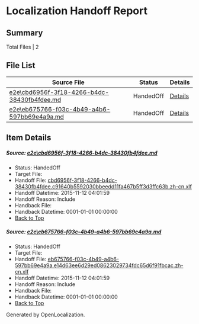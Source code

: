 # <a name='report-top'></a> Localization Handoff Report

## Summary
 Total Files | 2

## File List
 Source File | Status | Details 
 ----------- | ------ | ------- 
 [e2e\cbd6956f-3f18-4266-b4dc-38430fb4fdee.md](https://github.com/OpenLocalizationTest/oltest/blob/5a73b5f5ae089abc0862818d2ff077cb90928d81/e2e/cbd6956f-3f18-4266-b4dc-38430fb4fdee.md) | HandedOff | [Details](#a9ed7499b2a2f65e2fa0c49d649356f2da55871b1)
 [e2e\eb675766-f03c-4b49-a4b6-597bb69e4a9a.md](https://github.com/OpenLocalizationTest/oltest/blob/5a73b5f5ae089abc0862818d2ff077cb90928d81/e2e/eb675766-f03c-4b49-a4b6-597bb69e4a9a.md) | HandedOff | [Details](#4cb126f6b2903f1fd2dbca504a0ebb828a8595c02)

## Item Details
##### <a name='a9ed7499b2a2f65e2fa0c49d649356f2da55871b1'></a> Source: [e2e\cbd6956f-3f18-4266-b4dc-38430fb4fdee.md](https://github.com/OpenLocalizationTest/oltest/blob/5a73b5f5ae089abc0862818d2ff077cb90928d81/e2e/cbd6956f-3f18-4266-b4dc-38430fb4fdee.md)
* Status: HandedOff
* Target File: 
* Handoff File: [cbd6956f-3f18-4266-b4dc-38430fb4fdee.c91640b5592030bbeedd11fa467b5ff3d3ffc63b.zh-cn.xlf](https://github.com/OpenLocalizationTestOrg/olhandoff/blob/2f08487e181b236202be692d829c8c30a6aff0c6/ol-handoff/OpenLocalizationTestOrg/oltest.zh-cn/yanz/cbd6956f-3f18-4266-b4dc-38430fb4fdee.c91640b5592030bbeedd11fa467b5ff3d3ffc63b.zh-cn.xlf)
* Handoff Datetime: 2015-11-12 04:01:59
* Handoff Reason: Include
* Handback File: 
* Handback Datetime: 0001-01-01 00:00:00
* [Back to Top](#report-top)

##### <a name='4cb126f6b2903f1fd2dbca504a0ebb828a8595c02'></a> Source: [e2e\eb675766-f03c-4b49-a4b6-597bb69e4a9a.md](https://github.com/OpenLocalizationTest/oltest/blob/5a73b5f5ae089abc0862818d2ff077cb90928d81/e2e/eb675766-f03c-4b49-a4b6-597bb69e4a9a.md)
* Status: HandedOff
* Target File: 
* Handoff File: [eb675766-f03c-4b49-a4b6-597bb69e4a9a.e14d63ee6d29ed08623029734fdc65d6f91fbcac.zh-cn.xlf](https://github.com/OpenLocalizationTestOrg/olhandoff/blob/2f08487e181b236202be692d829c8c30a6aff0c6/ol-handoff/OpenLocalizationTestOrg/oltest.zh-cn/yanz/eb675766-f03c-4b49-a4b6-597bb69e4a9a.e14d63ee6d29ed08623029734fdc65d6f91fbcac.zh-cn.xlf)
* Handoff Datetime: 2015-11-12 04:01:59
* Handoff Reason: Include
* Handback File: 
* Handback Datetime: 0001-01-01 00:00:00
* [Back to Top](#report-top)


Generated by OpenLocalization.
